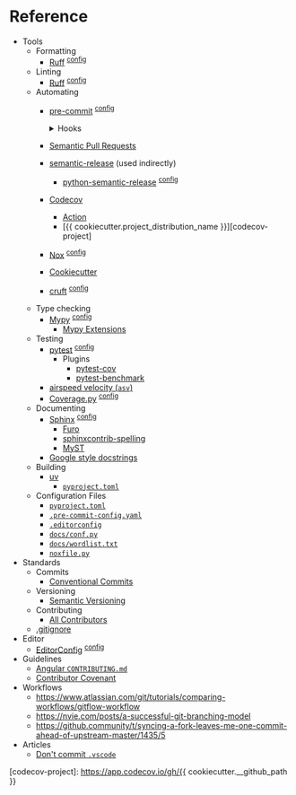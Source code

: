 # Reference

- Tools
  - Formatting
    - [Ruff][ruff] <sup>[config][pyproject_toml]</sup>
  - Linting
    - [Ruff][ruff] <sup>[config][pyproject_toml]</sup>
  - Automating
    - [pre-commit][pre-commit] <sup>[config][_pre-commit-config_yaml]</sup>
      <details>
        <summary>Hooks</summary>

        - [`ruff`][ruff]
        - [`uv`][uv]
          - `uv-lock`
        - [`pre-commit-hooks`][pre-commit-hooks]
          - `check-toml`
          - `check-yaml`
          - `end-of-file-fixer`
          - `trailing-whitespace`
          - `requirements-txt-fixer`
      </details>
    - [Semantic Pull Requests][semantic-pull-requests]
    - [semantic-release][semantic-release] (used indirectly)
      - [python-semantic-release][python-semantic-release] <sup>[config][pyproject_toml]</sup>
    - [Codecov][codecov]
      - [Action][codecov-action]
      - [{{ cookiecutter.project_distribution_name }}][codecov-project]
    - [Nox][nox] <sup>[config][noxfile_py]</sup>
    - [Cookiecutter][cookiecutter]
    - [cruft][cruft] <sup>[config][pyproject_toml]</sup>
  - Type checking
    - [Mypy][mypy] <sup>[config][pyproject_toml]</sup>
      - [Mypy Extensions][mypy-extensions]
  - Testing
    - [pytest][pytest] <sup>[config][pyproject_toml]</sup>
      - Plugins
        - [pytest-cov][pytest-cov]
        - [pytest-benchmark][pytest-benchmark]
    - [airspeed velocity (`asv`)][asv]
    - [Coverage.py][coveragepy] <sup>[config][pyproject_toml]</sup>
  - Documenting
    - [Sphinx][sphinx] <sup>[config][docs_conf_py]</sup>
      - [Furo][furo]
      - [sphinxcontrib-spelling][sphinxcontrib-spelling]
      - [MyST][myst]
    - [Google style docstrings][docstring_google]
  - Building
    - [uv][uv]
      - [`pyproject.toml`][pyproject_toml]
  - Configuration Files
    - [`pyproject.toml`][pyproject_toml]
    - [`.pre-commit-config.yaml`][_pre-commit-config_yaml]
    - [`.editorconfig`][_editorconfig]
    - [`docs/conf.py`][docs_conf_py]
    - [`docs/wordlist.txt`][docs_wordlist_txt]
    - [`noxfile.py`][noxfile_py]
- Standards
  - Commits
    - [Conventional Commits][conventionalcommits]
  - Versioning
    - [Semantic Versioning][semver]
  - Contributing
    - [All Contributors][allcontributors]
  - [.gitignore][gitignore_python]
- Editor
  - [EditorConfig][editorconfig] <sup>[config][_editorconfig]</sup>
- Guidelines
  - [Angular `CONTRIBUTING.md`][angular-contributing]
  - [Contributor Covenant][contributor-covenant]
- Workflows
  - https://www.atlassian.com/git/tutorials/comparing-workflows/gitflow-workflow
  - https://nvie.com/posts/a-successful-git-branching-model
  - https://github.community/t/syncing-a-fork-leaves-me-one-commit-ahead-of-upstream-master/1435/5
- Articles
  - [Don't commit `.vscode`][no-editor-config-gitignore]

[codecov-project]: https://app.codecov.io/gh/{{ cookiecutter.__github_path }}

[_pre-commit-config_yaml]: ../.pre-commit-config.yaml
[pyproject_toml]: ../pyproject.toml
[_editorconfig]: ../.editorconfig
[docs_conf_py]: ./conf.py
[docs_wordlist_txt]: ./wordlist.txt
[noxfile_py]: ../noxfile.py

[ruff]: https://github.com/astral-sh/ruff
[pre-commit]: https://github.com/pre-commit/pre-commit
[pre-commit-hooks]: https://github.com/pre-commit/pre-commit-hooks
[rstcheck]: https://github.com/myint/rstcheck
[semantic-pull-requests]: https://github.com/zeke/semantic-pull-requests
[semantic-release]: https://github.com/semantic-release/semantic-release
[python-semantic-release]: https://github.com/relekang/python-semantic-release
[codecov]: https://codecov.io
[codecov-action]: https://github.com/marketplace/actions/codecov
[mypy]: https://github.com/python/mypy
[mypy-extensions]: https://github.com/python/mypy_extensions
[pytest]: https://github.com/pytest-dev/pytest
[pytest-cov]: https://github.com/pytest-dev/pytest-cov
[pytest-benchmark]: https://github.com/ionelmc/pytest-benchmark
[asv]: https://github.com/airspeed-velocity/asv
[coveragepy]: https://github.com/nedbat/coveragepy
[nox]: https://github.com/wntrblm/nox
[cruft]: https://github.com/cruft/cruft/
[cookiecutter]: https://github.com/cookiecutter/cookiecutter
[sphinx]: https://www.sphinx-doc.org
[furo]: https://github.com/pradyunsg/furo
[sphinxcontrib-spelling]: https://github.com/sphinx-contrib/spelling
[myst]: https://github.com/executablebooks/myst-parser
[docstring_google]: https://sphinxcontrib-napoleon.readthedocs.io/en/latest/example_google.html
[uv]: https://docs.astral.sh/uv
[conventionalcommits]: https://www.conventionalcommits.org
[semver]: https://semver.org
[allcontributors]: https://github.com/all-contributors/all-contributors
[no-editor-config-gitignore]: https://blog.martinhujer.cz/dont-put-idea-vscode-directories-to-projects-gitignore
[editorconfig]: https://editorconfig.org
[angular-contributing]: https://github.com/angular/angular/blob/master/CONTRIBUTING.md#commit
[contributor-covenant]: https://contributor-covenant.org
[gitignore_python]: https://github.com/github/gitignore/blob/master/Python.gitignore
